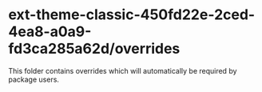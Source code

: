 # ext-theme-classic-450fd22e-2ced-4ea8-a0a9-fd3ca285a62d/overrides

This folder contains overrides which will automatically be required by package users.
